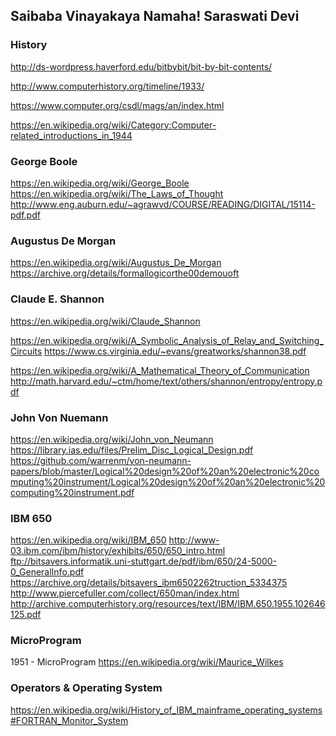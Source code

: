 Saibaba Vinayakaya Namaha! Saraswati Devi
------------------------------------------


### History

http://ds-wordpress.haverford.edu/bitbybit/bit-by-bit-contents/

http://www.computerhistory.org/timeline/1933/

https://www.computer.org/csdl/mags/an/index.html

https://en.wikipedia.org/wiki/Category:Computer-related_introductions_in_1944


### George Boole
https://en.wikipedia.org/wiki/George_Boole
https://en.wikipedia.org/wiki/The_Laws_of_Thought
http://www.eng.auburn.edu/~agrawvd/COURSE/READING/DIGITAL/15114-pdf.pdf

### Augustus De Morgan
https://en.wikipedia.org/wiki/Augustus_De_Morgan
https://archive.org/details/formallogicorthe00demouoft


### Claude E. Shannon
https://en.wikipedia.org/wiki/Claude_Shannon

https://en.wikipedia.org/wiki/A_Symbolic_Analysis_of_Relay_and_Switching_Circuits
https://www.cs.virginia.edu/~evans/greatworks/shannon38.pdf

https://en.wikipedia.org/wiki/A_Mathematical_Theory_of_Communication
http://math.harvard.edu/~ctm/home/text/others/shannon/entropy/entropy.pdf

### John Von Nuemann

https://en.wikipedia.org/wiki/John_von_Neumann
https://library.ias.edu/files/Prelim_Disc_Logical_Design.pdf
https://github.com/warrenm/von-neumann-papers/blob/master/Logical%20design%20of%20an%20electronic%20computing%20instrument/Logical%20design%20of%20an%20electronic%20computing%20instrument.pdf


### IBM 650

https://en.wikipedia.org/wiki/IBM_650
http://www-03.ibm.com/ibm/history/exhibits/650/650_intro.html
ftp://bitsavers.informatik.uni-stuttgart.de/pdf/ibm/650/24-5000-0_GeneralInfo.pdf
https://archive.org/details/bitsavers_ibm6502262truction_5334375
http://www.piercefuller.com/collect/650man/index.html
http://archive.computerhistory.org/resources/text/IBM/IBM.650.1955.102646125.pdf


### MicroProgram

1951 - MicroProgram https://en.wikipedia.org/wiki/Maurice_Wilkes

### Operators & Operating System

https://en.wikipedia.org/wiki/History_of_IBM_mainframe_operating_systems#FORTRAN_Monitor_System
